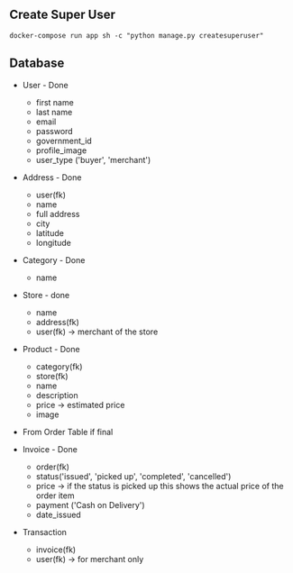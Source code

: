 ## Create Super User

 `docker-compose run app sh -c "python manage.py createsuperuser"`


 ## Database

- User - Done
  - first name
  - last name
  - email
  - password
  - government_id
  - profile_image
  - user_type ('buyer', 'merchant')

- Address - Done
  - user(fk)
  - name
  - full address
  - city
  - latitude
  - longitude

- Category - Done
  - name

- Store - done
  - name
  - address(fk)
  - user(fk) -> merchant of the store

- Product - Done
  - category(fk)
  - store(fk)
  - name
  - description
  - price -> estimated price
  - image

* From Order Table if final
- Invoice - Done
  - order(fk)
  - status('issued', 'picked up', 'completed', 'cancelled')
  - price -> if the status is picked up this shows the actual price of the order item
  - payment ('Cash on Delivery')
  - date_issued

- Transaction
  - invoice(fk)
  - user(fk) -> for merchant only




